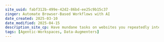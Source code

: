 ```yaml
---
site_uuid: fabf312b-499e-42d2-86bd-ee25c9b15c37
zinger: Automate Browser-Based Workflows with AI
date_created: 2025-03-10
date_modified: 2025-04-15
description_site_cp: Have mundane tasks on websites you repeatedly interact with? We can help
tags: [Agentic-Workspaces, Data-Augmenters]
---
```












































































































